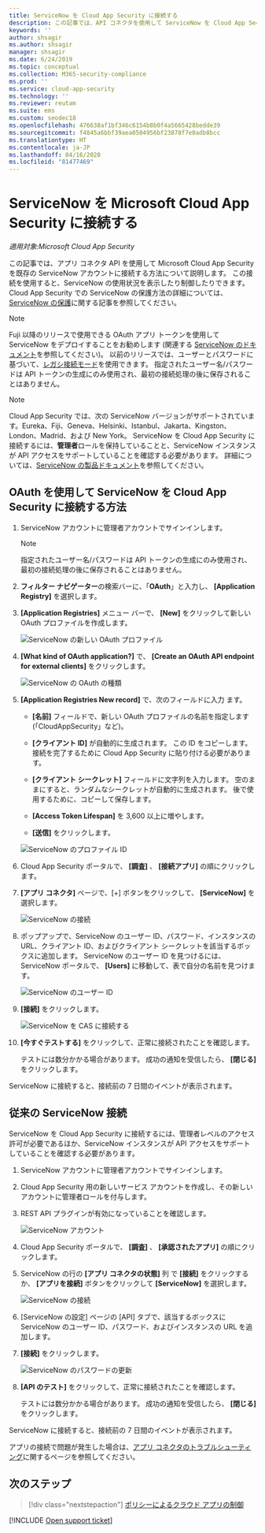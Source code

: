 ```yaml
---
title: ServiceNow を Cloud App Security に接続する
description: この記事では、API コネクタを使用して ServiceNow を Cloud App Security に接続し、使用状況を表示および制御する方法について説明します。
keywords: ''
author: shsagir
ms.author: shsagir
manager: shsagir
ms.date: 6/24/2019
ms.topic: conceptual
ms.collection: M365-security-compliance
ms.prod: ''
ms.service: cloud-app-security
ms.technology: ''
ms.reviewer: reutam
ms.suite: ems
ms.custom: seodec18
ms.openlocfilehash: 476638af1bf346c6154b8b0f4a5665428bedde39
ms.sourcegitcommit: f4845a6bbf39aea0504956bf23878f7e0adb8bcc
ms.translationtype: HT
ms.contentlocale: ja-JP
ms.lasthandoff: 04/16/2020
ms.locfileid: "81477469"
---
```

# <a name="connect-servicenow-to-microsoft-cloud-app-security"></a>ServiceNow を Microsoft Cloud App Security に接続する

*適用対象:Microsoft Cloud App Security*

この記事では、アプリ コネクタ API を使用して Microsoft Cloud App Security を既存の ServiceNow アカウントに接続する方法について説明します。 この接続を使用すると、ServiceNow の使用状況を表示したり制御したりできます。 Cloud App Security での ServiceNow の保護方法の詳細については、[ServiceNow の保護](protect-servicenow.md)に関する記事を参照してください。

> [!NOTE]
> Fuji 以降のリリースで使用できる OAuth アプリ トークンを使用して ServiceNow をデプロイすることをお勧めします (関連する [ServiceNow のドキュメント](https://wiki.servicenow.com/index.php?title=OAuth_Applications#gsc.tab=0)を参照してください)。
> 以前のリリースでは、ユーザーとパスワードに基づいて、[レガシ接続モード](#legacy-servicenow-connection)を使用できます。 指定されたユーザー名/パスワードは API トークンの生成にのみ使用され、最初の接続処理の後に保存されることはありません。

> [!NOTE]
> Cloud App Security では、次の ServiceNow バージョンがサポートされています。Eureka、Fiji、Geneva、Helsinki、Istanbul、Jakarta、Kingston、London、Madrid、および New York。 ServiceNow を Cloud App Security に接続するには、**管理者**ロールを保持していることと、ServiceNow インスタンスが API アクセスをサポートしていることを確認する必要があります。 詳細については、[ServiceNow の製品ドキュメント](https://wiki.servicenow.com/index.php?title=Base_System_Roles#gsc.tab=0)を参照してください。

## <a name="how-to-connect-servicenow-to-cloud-app-security-using-oauth"></a>OAuth を使用して ServiceNow を Cloud App Security に接続する方法

1. ServiceNow アカウントに管理者アカウントでサインインします。

    > [!NOTE]
    > 指定されたユーザー名/パスワードは API トークンの生成にのみ使用され、最初の接続処理の後に保存されることはありません。

2. **フィルター ナビゲーター**の検索バーに、「**OAuth**」と入力し、 **[Application Registry]** を選択します。

3. **[Application Registries]** メニュー バーで、 **[New]** をクリックして新しい OAuth プロファイルを作成します。

    ![ServiceNow の新しい OAuth プロファイル](media/servicenow-app-registry.png)

4. **[What kind of OAuth application?]** で、 **[Create an OAuth API endpoint for external clients]** をクリックします。

    ![ServiceNow の OAuth の種類](media/servicenow-oauth-app-type.png)

5. **[Application Registries New record]** で、次のフィールドに入力 ます。

    - **[名前]** フィールドで、新しい OAuth プロファイルの名前を指定します (「CloudAppSecurity」など)。

    - **[クライアント ID]** が自動的に生成されます。 この ID をコピーします。接続を完了するために Cloud App Security に貼り付ける必要があります。

    - **[クライアント シークレット]** フィールドに文字列を入力します。 空のままにすると、ランダムなシークレットが自動的に生成されます。 後で使用するために、コピーして保存します。

    - **[Access Token Lifespan]** を 3,600 以上に増やします。

    - **[送信]** をクリックします。

    ![ServiceNow のプロファイル ID](media/servicenow-profile-ids.png)

6. Cloud App Security ポータルで、 **[調査]** 、 **[接続アプリ]** の順にクリックします。

7. **[アプリ コネクタ]** ページで、[+] ボタンをクリックして、 **[ServiceNow]** を選択します。

    ![ServiceNow の接続](media/connect-servicenow.png "ServiceNow の接続")

8. ポップアップで、ServiceNow のユーザー ID、パスワード、インスタンスの URL、クライアント ID、およびクライアント シークレットを該当するボックスに追加します。 ServiceNow のユーザー ID を見つけるには、ServiceNow ポータルで、 **[Users]** に移動して、表で自分の名前を見つけます。

    ![ServiceNow のユーザー ID](media/servicenow-userid.png)

9. **[接続]** をクリックします。

    ![ServiceNow を CAS に接続する](media/servicenow-portal-connect.png "ポータルでの ServiceNow の接続")

10. **[今すぐテストする]** をクリックして、正常に接続されたことを確認します。

    テストには数分かかる場合があります。 成功の通知を受信したら、 **[閉じる]** をクリックします。

ServiceNow に接続すると、接続前の 7 日間のイベントが表示されます。

## <a name="legacy-servicenow-connection"></a>従来の ServiceNow 接続

ServiceNow を Cloud App Security に接続するには、管理者レベルのアクセス許可が必要であるほか、ServiceNow インスタンスが API アクセスをサポートしていることを確認する必要があります。

1. ServiceNow アカウントに管理者アカウントでサインインします。

2. Cloud App Security 用の新しいサービス アカウントを作成し、その新しいアカウントに管理者ロールを付与します。

3. REST API プラグインが有効になっていることを確認します。

    ![ServiceNow アカウント](media/servicenow-account.png "ServiceNow アカウント")

4. Cloud App Security ポータルで、 **[調査]** 、 **[承認されたアプリ]** の順にクリックします。

5. ServiceNow の行の **[アプリ コネクタの状態]** 列 で **[接続]** をクリックするか、 **[アプリを接続]** ボタンをクリックして **[ServiceNow]** を選択します。

   ![ServiceNow の接続](media/connect-servicenow.png "ServiceNow の接続")

6. [ServiceNow の設定] ページの [API] タブで、該当するボックスに ServiceNow のユーザー ID、パスワード、およびインスタンスの URL を追加します。

7. **[接続]** をクリックします。

    ![ServiceNow のパスワードの更新](media/servicenow-update-password.png "ServiceNow のパスワードの更新")

8. **[API のテスト]** をクリックして、正常に接続されたことを確認します。

    テストには数分かかる場合があります。 成功の通知を受信したら、 **[閉じる]** をクリックします。

ServiceNow に接続すると、接続前の 7 日間のイベントが表示されます。

アプリの接続で問題が発生した場合は、[アプリ コネクタのトラブルシューティング](troubleshooting-api-connectors-using-error-messages.md)に関するページを参照してください。

## <a name="next-steps"></a>次のステップ

> [!div class="nextstepaction"]
> [ポリシーによるクラウド アプリの制御](control-cloud-apps-with-policies.md)

[!INCLUDE [Open support ticket](includes/support.md)]
